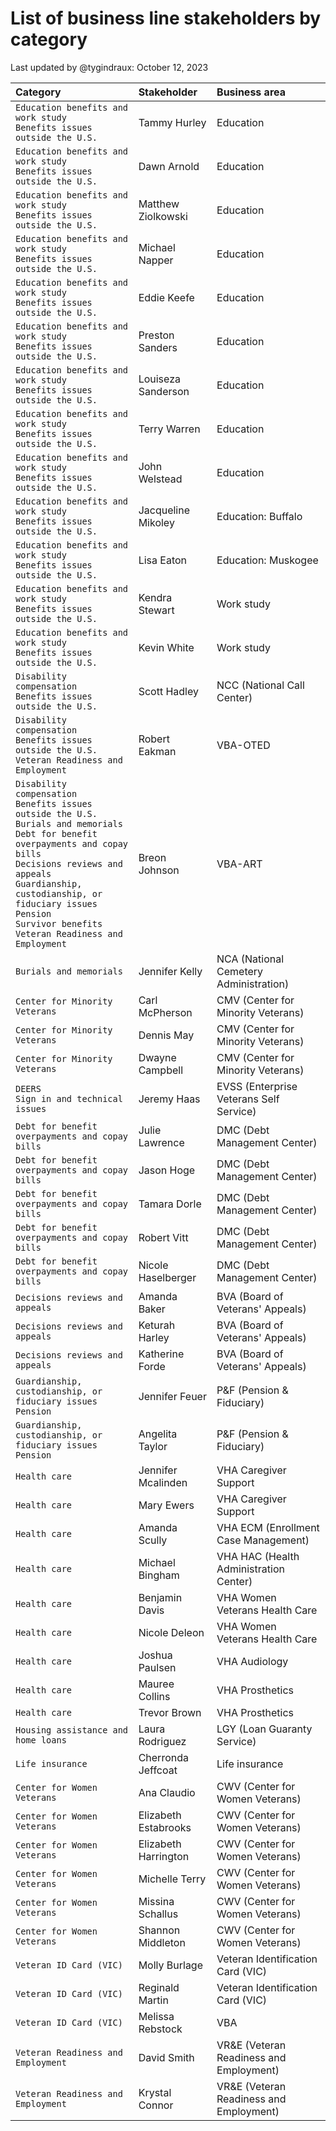 # List of business line stakeholders by category

Last updated by @tygindraux: October 12, 2023

|Category|Stakeholder|Business area|
|:--|:--|:--|
|`Education benefits and work study` <br> `Benefits issues outside the U.S.`|Tammy Hurley|Education|
|`Education benefits and work study` <br> `Benefits issues outside the U.S.`|Dawn Arnold|Education|
|`Education benefits and work study` <br> `Benefits issues outside the U.S.`|Matthew Ziolkowski|Education|
|`Education benefits and work study` <br> `Benefits issues outside the U.S.`|Michael Napper|Education|
|`Education benefits and work study` <br> `Benefits issues outside the U.S.`|Eddie Keefe|Education|
|`Education benefits and work study` <br> `Benefits issues outside the U.S.`|Preston Sanders|Education|
|`Education benefits and work study` <br> `Benefits issues outside the U.S.`|Louiseza Sanderson|Education|
|`Education benefits and work study` <br> `Benefits issues outside the U.S.`|Terry Warren|Education|
|`Education benefits and work study` <br> `Benefits issues outside the U.S.`|John Welstead|Education|
|`Education benefits and work study` <br> `Benefits issues outside the U.S.`|Jacqueline Mikoley|Education: Buffalo|
|`Education benefits and work study` <br> `Benefits issues outside the U.S.`|Lisa Eaton|Education: Muskogee|
|`Education benefits and work study` <br> `Benefits issues outside the U.S.`|Kendra Stewart|Work study|
|`Education benefits and work study` <br> `Benefits issues outside the U.S.`|Kevin White|Work study|
|`Disability compensation` <br> `Benefits issues outside the U.S.`|Scott Hadley|NCC (National Call Center)|
|`Disability compensation` <br> `Benefits issues outside the U.S.` <br> `Veteran Readiness and Employment`|Robert Eakman|VBA-OTED|
|`Disability compensation` <br> `Benefits issues outside the U.S.` <br> `Burials and memorials` <br> `Debt for benefit overpayments and copay bills` <br> `Decisions reviews and appeals` <br> `Guardianship, custodianship, or fiduciary issues` <br> `Pension` <br> `Survivor benefits` <br> `Veteran Readiness and Employment`|Breon Johnson|VBA-ART|
|`Burials and memorials`|Jennifer Kelly|NCA (National Cemetery Administration)|
|`Center for Minority  Veterans`|Carl McPherson|CMV (Center for Minority Veterans)|
|`Center for Minority  Veterans`|Dennis May|CMV (Center for Minority Veterans)|
|`Center for Minority  Veterans`|Dwayne Campbell|CMV (Center for Minority Veterans)|
|`DEERS` <br> `Sign in and technical issues`|Jeremy Haas|EVSS (Enterprise Veterans Self Service)|
|`Debt for benefit overpayments and copay bills`|Julie Lawrence|DMC (Debt Management Center)|
|`Debt for benefit overpayments and copay bills`|Jason Hoge|DMC (Debt Management Center)|
|`Debt for benefit overpayments and copay bills`|Tamara Dorle|DMC (Debt Management Center)|
|`Debt for benefit overpayments and copay bills`|Robert Vitt|DMC (Debt Management Center)|
|`Debt for benefit overpayments and copay bills`|Nicole Haselberger|DMC (Debt Management Center)|
|`Decisions reviews and appeals`|Amanda Baker|BVA (Board of Veterans' Appeals)|
|`Decisions reviews and appeals`|Keturah Harley|BVA (Board of Veterans' Appeals)|
|`Decisions reviews and appeals`|Katherine Forde|BVA (Board of Veterans' Appeals)|
|`Guardianship, custodianship, or fiduciary issues` <br> `Pension`|Jennifer Feuer|P&F (Pension & Fiduciary)|
|`Guardianship, custodianship, or fiduciary issues` <br> `Pension`|Angelita Taylor|P&F (Pension & Fiduciary)|
|`Health care`|Jennifer Mcalinden|VHA Caregiver Support|
|`Health care`|Mary Ewers|VHA Caregiver Support|
|`Health care`|Amanda Scully|VHA ECM (Enrollment Case Management)|
|`Health care`|Michael Bingham|VHA HAC (Health Administration Center)|
|`Health care`|Benjamin Davis|VHA Women Veterans Health Care|
|`Health care`|Nicole Deleon|VHA Women Veterans Health Care|
|`Health care`|Joshua Paulsen|VHA Audiology|
|`Health care`|Mauree Collins|VHA Prosthetics|
|`Health care`|Trevor Brown|VHA Prosthetics|
|`Housing assistance and home loans`|Laura Rodriguez|LGY (Loan Guaranty Service)|
|`Life insurance`|Cherronda Jeffcoat|Life insurance|
|`Center for Women Veterans`|Ana Claudio|CWV (Center for Women Veterans)|
|`Center for Women Veterans`|Elizabeth Estabrooks|CWV (Center for Women Veterans)|
|`Center for Women Veterans`|Elizabeth Harrington|CWV (Center for Women Veterans)|
|`Center for Women Veterans`|Michelle Terry|CWV (Center for Women Veterans)|
|`Center for Women Veterans`|Missina Schallus|CWV (Center for Women Veterans)|
|`Center for Women Veterans`|Shannon Middleton|CWV (Center for Women Veterans)|
|`Veteran ID Card (VIC)`|Molly Burlage|Veteran Identification Card (VIC)|
|`Veteran ID Card (VIC)`|Reginald Martin|Veteran Identification Card (VIC)|
|`Veteran ID Card (VIC)`|Melissa Rebstock|VBA|
|`Veteran Readiness and Employment`|David Smith|VR&E (Veteran Readiness and Employment)|
|`Veteran Readiness and Employment`|Krystal Connor|VR&E (Veteran Readiness and Employment)|
